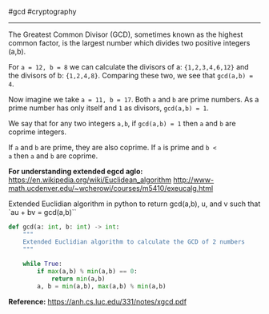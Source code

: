 #gcd #cryptography 

---

The Greatest Common Divisor (GCD), sometimes known as the highest common factor, is the largest number which divides two positive integers (a,b).  
  
For `a = 12, b = 8` we can calculate the divisors of a: `{1,2,3,4,6,12}` and the divisors of b: `{1,2,4,8}`. Comparing these two, we see that `gcd(a,b) = 4`.  
  
Now imagine we take `a = 11, b = 17`. Both `a` and `b` are prime numbers. As a prime number has only itself and `1` as divisors, `gcd(a,b) = 1`.  
  
We say that for any two integers `a,b`, if `gcd(a,b) = 1` then `a` and `b` are coprime integers.  
  
If `a` and `b` are prime, they are also coprime. If `a` is prime and `b < a` then `a` and `b` are coprime.

**For understanding extended egcd aglo:**
https://en.wikipedia.org/wiki/Euclidean_algorithm
http://www-math.ucdenver.edu/~wcherowi/courses/m5410/exeucalg.html

Extended Euclidian algorithm in python to return gcd(a,b), u, and v such that `au + bv = gcd(a,b)``

```python
def gcd(a: int, b: int) -> int:
    """
    Extended Euclidian algorithm to calculate the GCD of 2 numbers
    """
    
    while True:
        if max(a,b) % min(a,b) == 0:
            return min(a,b)
        a, b = min(a,b), max(a,b) % min(a,b)
```

**Reference:** https://anh.cs.luc.edu/331/notes/xgcd.pdf
